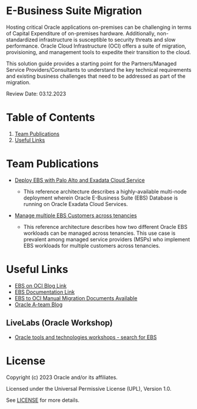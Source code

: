 # E-Business Suite Migration

Hosting critical Oracle applications on-premises can be challenging in terms of Capital Expenditure of on-premises hardware. Additionally, non-standardized infrastructure is susceptible to
security threats and slow performance. Oracle Cloud Infrastructure (OCI) offers a suite of migration, provisioning, and management tools to expedite their transition to the cloud.

This solution guide provides a starting point for the Partners/Managed Service Providers/Consultants to understand the key technical requirements and existing business challenges that need to be addressed as part of the migration.

Review Date: 03.12.2023

 
# Table of Contents

1. [Team Publications](#team-publications)
2. [Useful Links](#useful-links)

# Team Publications

- [Deploy EBS with Palo Alto and Exadata Cloud Service](https://docs.oracle.com/en/solutions/deploy-ebs-pa-exacs/index.html#GUID-BFCA38A6-DAE5-41FB-8657-44710D9BE471)
    - This reference architecture describes a highly-available multi-node deployment wherein Oracle E-Business Suite (EBS) Database is running on Oracle Exadata Cloud Services. 

- [Manage multiple EBS Customers across tenancies](https://docs.oracle.com/en/solutions/manage-ebs-tenancies/index.html)
    - This reference architecture describes how two different Oracle EBS workloads can be managed across tenancies. This use case is prevalent among managed service providers (MSPs) who implement EBS workloads for multiple customers across tenancies.
 
# Useful Links

- [EBS on OCI Blog Link](https://blogs.oracle.com/ebsandoraclecloud/)
- [EBS Documentation Link](https://www.oracle.com/technical-resources/documentation/applications-doc.html)
- [EBS to OCI Manual Migration Documents Available](https://blogs.oracle.com/ebsandoraclecloud/post/ebs-to-oci-manual-migration-documents-available)
- [Oracle A-team Blog](https://www.ateam-oracle.com/)

## LiveLabs (Oracle Workshop)

- [Oracle tools and technologies workshops - search for EBS](https://apexapps.oracle.com/pls/apex/r/dbpm/livelabs/home)

# License

Copyright (c) 2023 Oracle and/or its affiliates.

Licensed under the Universal Permissive License (UPL), Version 1.0.

See [LICENSE](https://github.com/oracle-devrel/technology-engineering/blob/folder-structure/LICENSE) for more details.
